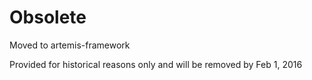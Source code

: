 # Obsolete

Moved to artemis-framework 

Provided for historical reasons only and will be removed by Feb 1, 2016
